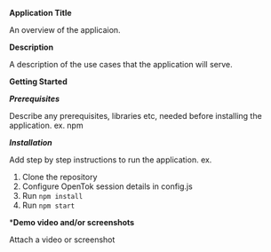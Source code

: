 **Application Title**

An overview of the applicaion.

**Description**

A description of the use cases that the application will serve.

**Getting Started**

***Prerequisites***

Describe any prerequisites, libraries etc, needed before installing the application.
ex. npm

***Installation***

Add step by step instructions to run the application.
ex.

1.  Clone the repository
2.  Configure OpenTok session details in config.js
3.  Run  `npm install`
4.  Run `npm start`

***Demo video and/or screenshots**

Attach a video or screenshot 

